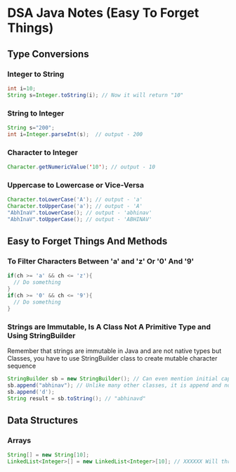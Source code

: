 # DSA Java Notes (Easy To Forget Things)

## Type Conversions

### Integer to String
```java
int i=10;  
String s=Integer.toString(i); // Now it will return "10"  
```

### String to Integer
```java
String s="200";  
int i=Integer.parseInt(s);  // output - 200
```

### Character to Integer
```java
Character.getNumericValue('10'); // output - 10
```

### Uppercase to Lowercase or Vice-Versa
```java
Character.toLowerCase('A'); // output - 'a'
Character.toUpperCase('a'); // output - 'A'
"AbhInaV".toLowerCase(); // output - 'abhinav'
"AbhInaV".toUpperCase(); // output - 'ABHINAV'
```

## Easy to Forget Things And Methods

### To Filter Characters Between 'a' and 'z' Or '0' And '9'
```java
if(ch >= 'a' && ch <= 'z'){
  // Do something
}
if(ch >= '0' && ch <= '9'){
  // Do something
}
```

### Strings are Immutable, Is A Class Not A Primitive Type and Using StringBuilder
Remember that strings are immutable in Java and are not native types but Classes, you have to use StringBuilder class to create mutable character sequence
```java
StringBuilder sb = new StringBuilder(); // Can even mention initial capacity
sb.append("abhinav"); // Unlike many other classes, it is append and not add
sb.append('d');
String result = sb.toString(); // "abhinavd"
```

## Data Structures

### Arrays
```java
String[] = new String[10];
LinkedList<Integer>[] = new LinkedList<Integer>[10]; // XXXXXX Will throw error about generic array creation
```
